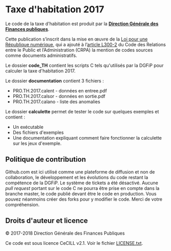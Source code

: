 # Taxe d'habitation 2017

Le code de la taxe d'habitation est produit par la **[Direction
Générale des Finances
publiques](https://www.economie.gouv.fr/dgfip)**.

Cette publication s’inscrit dans la mise en œuvre de la [Loi pour une
République
numérique](https://www.legifrance.gouv.fr/affichTexte.do;jsessionid=9DEF56AB5707222923E5987E65335EF1.tplgfr29s_2?cidTexte=JORFTEXT000033202746&categorieLien=id),
qui a ajouté à l’[article
L300-2](https://www.legifrance.gouv.fr/affichCodeArticle.do?cidTexte=LEGITEXT000031366350&idArticle=LEGIARTI000031367689&dateTexte=&categorieLien=cid)
du Code des Relations entre le Public et l’Administration (CRPA) la
mention de codes sources comme documents administratifs.

Le dossier **code_TH** contient les scripts C tels qu'utilisés par la
DGFiP pour calculer la taxe d'habitation 2017.

Le dossier **documentation** contient 3 fichiers : 
* PRO.TH.2017.calent - données en entree.pdf 
* PRO.TH.2017.calsor - données en sortie.pdf 
* PRO.TH.2017.calano - liste des anomalies

Le dossier **calculette** permet de tester le code sur quelques
exemples et contient :
* Un exécutable
* Des fichiers d'exemples
* Une documentation expliquant comment faire fonctionner la calculette sur les jeux d'exemple.

## Politique de contribution

Github.com est ici utilisé comme une plateforme de diffusion et non de
collaboration, le développement et les évolutions du code restant la
compétence de la DGFiP.  Le système de tickets a été désactivé.
Aucune _pull request_ portant sur le code C ne pourra être prise en
compte dans la branche master, le code publié devant être le code en
production.  Vous pouvez néanmoins créer des forks pour y modifier le
code.  Merci de votre compréhension.

## Droits d'auteur et licence

© 2017-2018 Direction Générale des Finances Publiques

Ce code est sous licence CeCILL v2.1.  Voir le fichier
[LICENSE.txt](LICENSE.txt).


